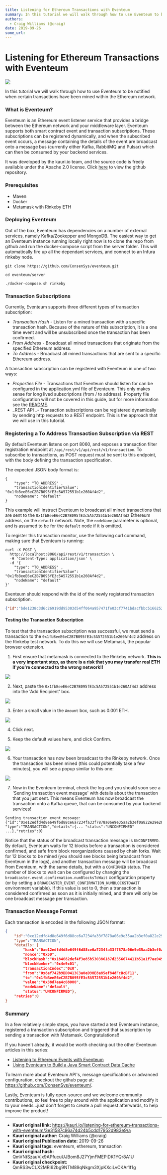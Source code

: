 ```yaml
---
title: Listening for Ethereum Transactions with Eventeum
summary: In this tutorial we will walk through how to use Eventeum to be notified when certain transactions have been mined within the Ethereum network. What is Eventeum? Eventeum is an Ethereum event listener service that provides a bridge between the Ethereum network and your middleware layer. Eventeum supports both smart contract event and transaction subscriptions. These subscriptions can be registered dynamically, and when the subscribed event occurs, a message containing the details of the event ar
authors:
  - Craig Williams (@craig)
date: 2019-09-26
some_url: 
---
```


# Listening for Ethereum Transactions with Eventeum

![](https://ipfs.infura.io/ipfs/QmR3jU48TTKEqPuyjRrQWxpZfNnhD1BzMayHSsXPJH9Hcw)


In this tutorial we will walk through how to use Eventeum to be notified when certain transactions have been mined within the Ethereum network.

### What is Eventeum?
Eventeum is an Ethereum event listener service that provides a bridge between the Ethereum network and your middleware layer. Eventeum supports both smart contract event and transaction subscriptions.  These subscriptions can be registered dynamically, and when the subscribed event occurs, a message containing the details of the event are broadcast onto a message bus (currently either Kafka, RabbitMQ and Pulsar) which can then be consumed by your backend services.

It was developed by the kauri.io team, and the source code is freely available under the Apache 2.0 license.  Click [here](https://github.com/ConsenSys/eventeum/) to view the github repository.

### Prerequisites

- Maven
- Docker
- Metamask with Rinkeby ETH

### Deploying Eventeum
Out of the box, Eventeum has dependencies on a number of external services, namely Kafka/Zookepper and MongoDB.  The easiest way to get an Eventeum instance running locally right now is to clone the repo from github and run the docker-compose script from the server folder.  This will automatically fire up all the dependant services, and connect to an Infura rinkeby node.

`git clone https://github.com/ConsenSys/eventeum.git`

`cd eventeum/server`

`./docker-compose.sh rinkeby`

### Transaction Subscriptions

Currently, Eventeum supports three different types of transaction subscription:

- _Transaction Hash_ - Listen for a mined transaction with a specific transaction hash.  Because of the nature of this subscription, it is a one time event and will be unsubscribed once the transaction has been confirmed.
- _From Address_ - Broadcast all mined transactions that originate from the specified Ethereum address.
- _To Address_ - Broadcast all mined transactions that are sent to a specific Ethereum address.

A transaction subscription can be registered with Eventeum in one of two ways:

- _Properties File_ - Transactions that Eventeum should listen for can be configured in the application.yml file of Eventeum.  This only makes sense for long lived subscriptions (from / to address).  Property file configuration will not be covered in this guide, but for more information see the [README](https://github.com/ConsenSys/eventeum/#registering-a-transaction-monitor).
- _REST API _- Transaction subscriptions can be registered dynamically by sending http requests to a REST endpoint. This is the approach that we will use in this tutorial.

### Registering a To Address Transaction Subscription via REST

By default Eventeum listens on port 8060, and exposes a transaction filter registration endpoint at `/api/rest/v1/api/rest/v1/transaction`.  To subscribe to transactions, as POST request must be sent to this endpoint, with the body defining the transaction specification.

The expected JSON body format is:

```
{
	"type": "TO_ADDRESS" ,
	"transactionIdentifierValue": "0x1fbBeeE6eC2B7B095fE3c5A572551b1e260Af4d2",
	"nodeName": "default"
}
```

This example will instruct Eventeum to broadcast all mined transactions that are sent to the `0x1fbBeeE6eC2B7B095fE3c5A572551b1e260Af4d2` Ethereum address, on the `default` network.  Note, the `nodeName` parameter is optional, and is assumed to be for the `default` node if it is omitted.

To register this transaction monitor, use the following curl command, making sure that Eventeum is running:

```curl
curl -X POST \
  http://localhost:8060/api/rest/v1/transaction \
  -H 'Content-Type: application/json' \
  -d '{
	"type": "TO_ADDRESS" ,
	"transactionIdentifierValue": "0x1fbBeeE6eC2B7B095fE3c5A572551b1e260Af4d2",
	"nodeName": "default"
}'
```
Eventeum should respond with the id of the newly registered transaction subscription.

```json
{"id":"bde1238c3d6c26919dd95303d54ff064a957471fe03cf7741bdacfbbc5166252"}
```

#### Testing the Transaction Subscription

To test that the transaction subscription was successful, we must send a transaction to the `0x1fbBeeE6eC2B7B095fE3c5A572551b1e260Af4d2` address on the Rinkeby test network.  To do this we will use Metamask, the popular browser extension.

1. First ensure that metamask is connected to the Rinkeby network.  **This is a very important step, as there is a risk that you may transfer real ETH if you're connected to the wrong network!!**

![](https://ipfs.infura.io/ipfs/QmdS4ckxBKfzCvHqUGzszJhQ7wNPs3LivBSNKC8CE5hivD)

2. Next, paste the `0x1fbBeeE6eC2B7B095fE3c5A572551b1e260Af4d2` address into the 'Add Recipient' box.

![](https://ipfs.infura.io/ipfs/QmYFzTiqAsorTpXeG233GTx3gYWaky6A7sp9tmG1qisEqQ)

3. Enter a small value in the `Amount` box, such as 0.001 ETH.

![](https://ipfs.infura.io/ipfs/Qmf7m7QF1Da3XN5eqKGsX4bEDGqCjz2Y3wUomJVhrQNbFG)

4. Click next.

5. Keep the default values here, and click Confirm.

![](https://ipfs.infura.io/ipfs/QmUN6t9SM98BUiNXizSdqPqHS3kjf2vzDnd1hH2XaCS7ja)

6. Your transaction has now been broadcast to the Rinkeby network.  Once the transaction has been mined (this could potentially take a few minutes), you will see a popup similar to this one:

![](https://ipfs.infura.io/ipfs/QmVdAozLhv8BjeJsYWwd2cXP4S8KfyWFCeGgLMBDwpjxQN)

7. Now in the Eventeum terminal, check the log and you should soon see a 'Sending transaction event message' with details about the transaction that you just sent.  This means Eventeum has now broadcast the transaction onto a Kafka queue, that can be consumed by your backend services!

```
Sending transaction event message: 
{"id":"0xe12edfd4d8e649f6d88ce6a7234fa33f7878a06e9e35aa2b3ef0a822e29e28a9",
"type":"TRANSACTION","details":{... "status":"UNCONFIRMED" ...},"retries":0}
```
Notice that the status of the broadcast transaction message is `UNCONFIRMED`.  By default, Eventeum waits for 12 blocks before a transaction is considered confirmed, and safe from block reorganizations caused by chain forks.  Wait for 12 blocks to be mined (you should see blocks being broadcast from Eventeum in the logs), and another transaction message will be broadcast from Eventeum, with the same details, but with a `CONFIRMED` status.  The number of blocks to wait can be configured by changing the `broadcaster.event.confirmation.numBlocksToWait` configuration property (or by setting a `BROADCASTER_EVENT_CONFIRMATION_NUMBLOCKSTOWAIT` environment variable).  If this value is set to 0, then a transaction is considered confirmed as soon as it is initially mined, and there will only be one broadcast message per transaction.

### Transaction Message Format

Each transaction is encoded in the following JSON format:
```json
{
    "id":"0xe12edfd4d8e649f6d88ce6a7234fa33f7878a06e9e35aa2b3ef0a822e29e28a9",
    "type":"TRANSACTION",
    "details: {
        "hash":"0xe12edfd4d8e649f6d88ce6a7234fa33f7878a06e9e35aa2b3ef0a822e29e28a9",
        "nonce":"0x59",
        "blockHash":"0x184682def4f3e85b530386187d2356674411b51a1f7aa949f4502e54f97c18de",
        "blockNumber":"0x4e9c01",
        "transactionIndex":"0x0",
        "from":"0x8ef742b9BD0413C3a0eD98E8a85ef84dFcBcBF11",
        "to":"0x1fbBeeE6eC2B7B095fE3c5A572551b1e260Af4d2",
        "value":"0x38d7ea4c68000",
        "nodeName":"default",
        "status":"UNCONFIRMED"},
    "retries":0
}
```

### Summary
In a few relatively simple steps, you have started a test Eventeum instance, registered a transaction subscription and triggered that subscription by sending a transaction with Metamask.  Congratulations!!

If you haven't already, it would be worth checking out the other Eventeum articles in this series:

- [Listening to Ethereum Events with Eventeum](https://kauri.io/article/90dc8d911f1c43008c7d0dfa20bde298/listening-to-ethereum-events-with-eventeum)
- [Using Eventeum to Build a Java Smart Contract Data Cache](https://kauri.io/article/fe81ee9612eb4e5a9ab72790ef24283d/using-eventeum-to-build-a-java-smart-contract-data-cache)

To learn more about Eventeum API's, message specifications or advanced configuration, checkout the github page at: https://github.com/ConsenSys/eventeum/.

Lastly, Eventeum is fully open-source and we welcome community contributions, so feel free to play around with the application and modify it to your needs…just don't forget to create a pull request afterwards, to help improve the product!





---

- **Kauri original link:** https://kauri.io/listening-for-ethereum-transactions-with-eventeum/3e31587c96a74d24b5cdd17952d983e9/a
- **Kauri original author:** Craig Williams (@craig)
- **Kauri original Publication date:** 2019-09-26
- **Kauri original tags:** eventeum, ethereum, transaction
- **Kauri original hash:** QmVNtSzauVjx9APfucuUJBom8J27YjmFMEPiDK1YQr8A1U
- **Kauri original checkpoint:** QmRS3wCLX2MRi62bg9NTM89qNkgm3XjpKXciLvCKAr1f1g



